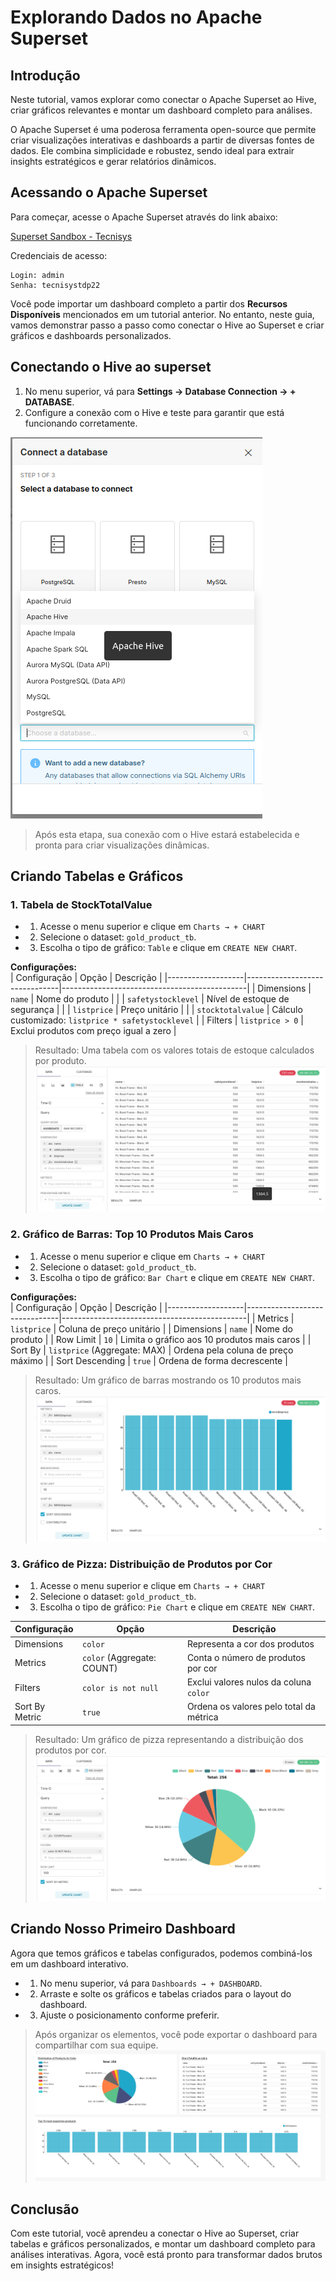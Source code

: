# **Explorando Dados no Apache Superset**

## Introdução
Neste tutorial, vamos explorar como conectar o Apache Superset ao Hive, criar gráficos relevantes e montar um dashboard completo para análises.

O Apache Superset é uma poderosa ferramenta open-source que permite criar visualizações interativas e dashboards a partir de diversas fontes de dados. Ele combina simplicidade e robustez, sendo ideal para extrair insights estratégicos e gerar relatórios dinâmicos.

## Acessando o Apache Superset
Para começar, acesse o Apache Superset através do link abaixo:  

[Superset Sandbox - Tecnisys](http://sandbox-tdp22.tecnisys.com.br:9088/login/)  


Credenciais de acesso:  
```
Login: admin
Senha: tecnisystdp22
```

Você pode importar um dashboard completo a partir dos **Recursos Disponíveis** mencionados em um tutorial anterior. No entanto, neste guia, vamos demonstrar passo a passo como conectar o Hive ao Superset e criar gráficos e dashboards personalizados.


## Conectando o Hive ao superset
1. No menu superior, vá para **Settings → Database Connection → + DATABASE**.  
2. Configure a conexão com o Hive e teste para garantir que está funcionando corretamente.

![config.png](image1.png)
> Após esta etapa, sua conexão com o Hive estará estabelecida e pronta para criar visualizações dinâmicas.

## Criando Tabelas e Gráficos

### 1. Tabela de StockTotalValue

- 1. Acesse o menu superior e clique em `Charts → + CHART`
- 2. Selecione o dataset: `gold_product_tb`.  
- 3. Escolha o tipo de gráfico: `Table` e clique em `CREATE NEW CHART`.  

**Configurações:**  
| Configuração | Opção                     | Descrição                                |
|-------------------|-------------------------------|----------------------------------------------|
| Dimensions        | `name`                       | Nome do produto                              |
|                   | `safetystocklevel`           | Nível de estoque de segurança               |
|                   | `listprice`                  | Preço unitário                               |
|                   | `stocktotalvalue`            | Cálculo customizado: `listprice * safetystocklevel` |
| Filters           | `listprice > 0`             | Exclui produtos com preço igual a zero       |

> Resultado: Uma tabela com os valores totais de estoque calculados por produto.  
![Tabela](image2.png)

### 2. Gráfico de Barras: Top 10 Produtos Mais Caros

- 1. Acesse o menu superior e clique em `Charts → + CHART`
- 2. Selecione o dataset: `gold_product_tb`.  
- 3. Escolha o tipo de gráfico: `Bar Chart` e clique em `CREATE NEW CHART`.  

**Configurações:**  
| Configuração | Opção                     | Descrição                                |
|-------------------|-------------------------------|----------------------------------------------|
| Metrics           | `listprice`                  | Coluna de preço unitário                     |
| Dimensions        | `name`                       | Nome do produto                              |
| Row Limit         | `10`                         | Limita o gráfico aos 10 produtos mais caros  |
| Sort By           | `listprice` (Aggregate: MAX) | Ordena pela coluna de preço máximo           |
| Sort Descending   | `true`                       | Ordena de forma decrescente                  |

> Resultado: Um gráfico de barras mostrando os 10 produtos mais caros.  
![Gráfico de Barras](image3.png)

### 3. Gráfico de Pizza: Distribuição de Produtos por Cor

- 1. Acesse o menu superior e clique em `Charts → + CHART`
- 2. Selecione o dataset: `gold_product_tb`.  
- 3. Escolha o tipo de gráfico: `Pie Chart` e clique em `CREATE NEW CHART`.  

| Configuração | Opção                     | Descrição                                |
|-------------------|-------------------------------|----------------------------------------------|
| Dimensions        | `color`                      | Representa a cor dos produtos                |
| Metrics           | `color` (Aggregate: COUNT)   | Conta o número de produtos por cor           |
| Filters           | `color is not null`          | Exclui valores nulos da coluna `color`       |
| Sort By Metric    | `true`                       | Ordena os valores pelo total da métrica      |

> Resultado: Um gráfico de pizza representando a distribuição dos produtos por cor.  
![Gráfico de Pizza](image4.png)


## Criando Nosso Primeiro Dashboard
Agora que temos gráficos e tabelas configurados, podemos combiná-los em um dashboard interativo.

- 1. No menu superior, vá para `Dashboards → + DASHBOARD`.  
- 2. Arraste e solte os gráficos e tabelas criados para o layout do dashboard.  
- 3. Ajuste o posicionamento conforme preferir.  
> Após organizar os elementos, você pode exportar o dashboard para compartilhar com sua equipe.
![Dashboard](image5.png)

## **Conclusão**
Com este tutorial, você aprendeu a conectar o Hive ao Superset, criar tabelas e gráficos personalizados, e montar um dashboard completo para análises interativas. Agora, você está pronto para transformar dados brutos em insights estratégicos!